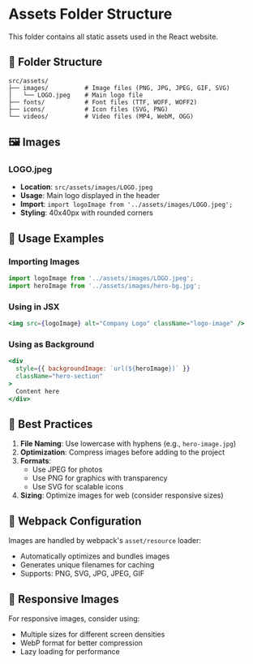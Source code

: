 # Assets Folder Structure

This folder contains all static assets used in the React website.

## 📁 Folder Structure

```
src/assets/
├── images/          # Image files (PNG, JPG, JPEG, GIF, SVG)
│   └── LOGO.jpeg    # Main logo file
├── fonts/           # Font files (TTF, WOFF, WOFF2)
├── icons/           # Icon files (SVG, PNG)
└── videos/          # Video files (MP4, WebM, OGG)
```

## 🖼️ Images

### LOGO.jpeg
- **Location**: `src/assets/images/LOGO.jpeg`
- **Usage**: Main logo displayed in the header
- **Import**: `import logoImage from '../assets/images/LOGO.jpeg';`
- **Styling**: 40x40px with rounded corners

## 📝 Usage Examples

### Importing Images
```javascript
import logoImage from '../assets/images/LOGO.jpeg';
import heroImage from '../assets/images/hero-bg.jpg';
```

### Using in JSX
```jsx
<img src={logoImage} alt="Company Logo" className="logo-image" />
```

### Using as Background
```jsx
<div 
  style={{ backgroundImage: `url(${heroImage})` }}
  className="hero-section"
>
  Content here
</div>
```

## 🎨 Best Practices

1. **File Naming**: Use lowercase with hyphens (e.g., `hero-image.jpg`)
2. **Optimization**: Compress images before adding to the project
3. **Formats**: 
   - Use JPEG for photos
   - Use PNG for graphics with transparency
   - Use SVG for scalable icons
4. **Sizing**: Optimize images for web (consider responsive sizes)

## 🔧 Webpack Configuration

Images are handled by webpack's `asset/resource` loader:
- Automatically optimizes and bundles images
- Generates unique filenames for caching
- Supports: PNG, SVG, JPG, JPEG, GIF

## 📱 Responsive Images

For responsive images, consider using:
- Multiple sizes for different screen densities
- WebP format for better compression
- Lazy loading for performance
